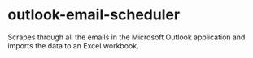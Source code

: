 # outlook-email-scheduler
Scrapes through all the emails in the Microsoft Outlook application and imports the data to an Excel workbook.
